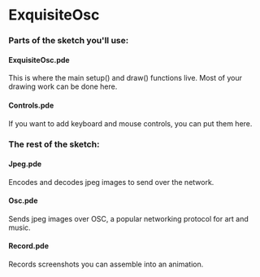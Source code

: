 # ExquisiteOsc

### Parts of the sketch you'll use:

#### ExquisiteOsc.pde
This is where the main setup() and draw() functions live. Most of your drawing work can be done here.

#### Controls.pde
If you want to add keyboard and mouse controls, you can put them here.

### The rest of the sketch:

#### Jpeg.pde
Encodes and decodes jpeg images to send over the network.

#### Osc.pde
Sends jpeg images over OSC, a popular networking protocol for art and music.

#### Record.pde
Records screenshots you can assemble into an animation.